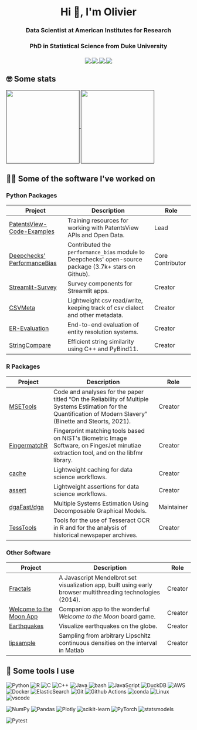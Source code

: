 <h1 align="center">Hi 👋, I'm Olivier</h1>

<h3 align="center">Data Scientist at American Institutes for Research</h3>
<h3 align="center">PhD in Statistical Science from Duke University</h3>


<h5 align="center">
  <a href="https://github.com/OlivierBinette?language=&page=1&q=&sort=stargazers&tab=repositories&type=public">
    <img align="center" src="https://img.shields.io/badge/%E2%AD%90-Leave%20a%20star-brightgreen?style=for-the-badge">
  </a> 
  <a href="https://www.linkedin.com/in/olivier-binette/">
      <img align="center" src="https://img.shields.io/badge/Connect%20on%20LinkedIn-0077B5?style=for-the-badge&logo=linkedin&logoColor=white"> 
  </a>
  <a href="https://scholar.google.com/citations?user=c1jTnkUAAAAJ">
      <img align="center" src="https://img.shields.io/badge/Google_Scholar-4285F4?style=for-the-badge&logo=google-scholar&logoColor=white"> 
  </a>
  <a href="https://olivierbinette.ca/">
      <img align="center" src="https://img.shields.io/badge/%F0%9F%93%A7-Let's%20chat!-orange?style=for-the-badge"> 
  </a>
</h5>

## 🤓 Some stats
<a href="">
  <img height=200 align="center" src="https://github-readme-stats-git-masterrstaa-rickstaa.vercel.app/api?username=OlivierBinette&rank_icon=percentile&include_all_commits=true&show_icons=true" />
</a>
<a href="">
  <img height=200 align="center" src="https://github-readme-stats.vercel.app/api/top-langs/?username=OlivierBinette&hide=html,jupyter%20notebook,javascript,tex,css,dm,scss&size_weight=0.5&count_weight=0.5&langs_count=10&layout=compact&card_width=320" />
</a>

## 🧑‍💻 Some of the software I've worked on

### Python Packages

| Project | Description | Role |
|----|-------------|---|
|[PatentsView-Code-Examples](https://github.com/PatentsView/PatentsView-Code-Examples)| Training resources for working with PatentsView APIs and Open Data. | Lead |
| [Deepchecks' PerformanceBias](https://kagi.com/search?q=deepchecks+performance+bias) |  Contributed the `performance_bias` module to Deepchecks' open-source package (3.7k+ stars on Github). |  Core Contributor |
| [Streamlit-Survey](https://github.com/Valires/streamlit-survey)  | Survey components for Streamlit apps. | Creator |
| [CSVMeta](https://github.com/OlivierBinette/CSVMeta)  | Lightweight csv read/write, keeping track of csv dialect and other metadata.  | Creator |
| [ER-Evaluation](https://github.com/Valires/er-evaluation)  | End-to-end evaluation of entity resolution systems.  | Creator |
| [StringCompare](https://github.com/olivierbinette/StringCompare) | Efficient string similarity using C++ and PyBind11. | Creator  |


### R Packages

| Project | Description | Role |
|----|-------------|---|
| [MSETools](https://github.com/OlivierBinette/MSETools) | Code and analyses for the paper titled “On the Reliability of Multiple Systems Estimation for the Quantification of Modern Slavery” (Binette and Steorts, 2021). | Creator |
| [FingermatchR](https://github.com/forensic-science/fingermatchR) | Fingerprint matching tools based on NIST's Biometric Image Software, on FingerJet minutiae extraction tool, and on the libfmr library. | Creator |
| [cache](https://github.com/OlivierBinette/cache) | Lightweight caching for data science workflows.| Creator |
| [assert](https://github.com/OlivierBinette/assert) | Lightweight assertions for data science workflows. | Creator |
| [dgaFast/dga](https://github.com/olivierBinette/dgaFast) | Multiple Systems Estimation Using Decomposable Graphical Models. | Maintainer |
| [TessTools](https://github.com/OlivierBinette/TessTools) | Tools for the use of Tesseract OCR in R and for the analysis of historical newspaper archives. | Creator |


### Other Software

| Project | Description | Role |
|----|-------------|---|
| [Fractals](https://olivierbinette.github.io/Fractals/) | A Javascript Mendelbrot set visualization app, built using early browser multithreading technologies (2014). | Creator |
| [Welcome to the Moon App](https://github.com/OlivierBinette/welcome-to-the-moon-card-flipper) | Companion app to the wonderful *Welcome to the Moon* board game. | Creator |
| [Earthquakes](https://olivierbinette.github.io/earthquakes/) | Visualize earthquakes on the globe. | Creator |
| [lipsample](https://github.com/OlivierBinette/lipsample) | Sampling from arbitrary Lipschitz continuous densities on the interval in Matlab | Creator |

## 🧰 Some tools I use

![Python](https://img.shields.io/badge/Python-14354C?style=flat-square&logo=python&logoColor=white)
![R](https://img.shields.io/badge/R-276DC3?style=flat-square&logo=r&logoColor=white)
![C](https://img.shields.io/badge/c-%2300599C.svg?style=flat-square&logo=c&logoColor=white)
![C++](https://img.shields.io/badge/C%2B%2B-00599C?style=flat-square&logo=c%2B%2B&logoColor=white)
![Java](https://img.shields.io/badge/Java-ED8B00?style=flat-square&logo=openjdk&logoColor=white)
![bash](https://img.shields.io/badge/Shell-121011?style=flat-square&logo=gnu-bash&logoColor=white)
![JavaScript](https://img.shields.io/badge/javascript-%23323330.svg?style=flat-square&logo=javascript&logoColor=%23F7DF1E)
![DuckDB](https://img.shields.io/badge/DuckDB-FDF250?style=flat-square&logo=duckdb&logoColor=black)
![AWS](https://img.shields.io/badge/Amazon_AWS-232F3E?style=flat-square&logo=amazon-aws&logoColor=white)
![Docker](https://img.shields.io/badge/docker-%230db7ed.svg?style=flat-square&logo=docker&logoColor=white)
![ElasticSearch](https://img.shields.io/badge/-ElasticSearch-005571?style=flat-square&logo=elasticsearch)
![Git](https://img.shields.io/badge/git-%23F05033.svg?style=flat-square&logo=git&logoColor=white)
![Github Actions](https://img.shields.io/badge/GitHub_Actions-2088FF?style=flat-square&logo=github-actions&logoColor=white)
![conda](https://img.shields.io/badge/conda-342B029.svg?&style=flat-square&logo=anaconda&logoColor=white)
![Linux](https://img.shields.io/badge/Linux-FCC624?style=flat-square&logo=linux&logoColor=black)
![vscode](https://img.shields.io/badge/VS%20Code-0078d7.svg?style=flat-square&logo=visual-studio-code&logoColor=white)

![NumPy](https://img.shields.io/badge/numpy-%23013243.svg?style=flat-square&logo=numpy&logoColor=white)
![Pandas](https://img.shields.io/badge/pandas-%23150458.svg?style=flat-square&logo=pandas&logoColor=white)
![Plotly](https://img.shields.io/badge/Plotly-%233F4F75.svg?style=flat-square&logo=plotly&logoColor=white)
![scikit-learn](https://img.shields.io/badge/scikit--learn-%23F7931E.svg?style=flat-square&logo=scikit-learn&logoColor=white)
![PyTorch](https://img.shields.io/badge/PyTorch-%23EE4C2C.svg?style=flat-square&logo=PyTorch&logoColor=white)
![statsmodels](https://img.shields.io/badge/-statsmodels-blue.svg?style=flat-square&logoColor=white)

![Pytest](https://img.shields.io/badge/pytest-lightgreen.svg?style=flat-square&logo=pytest&logoColor=white)



